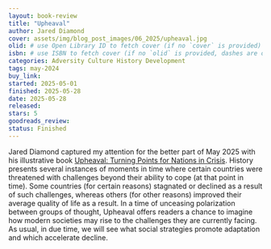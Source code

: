 ```yaml
---
layout: book-review
title: "Upheaval"
author: Jared Diamond
cover: assets/img/blog_post_images/06_2025/upheaval.jpg
olid: # use Open Library ID to fetch cover (if no `cover` is provided)
isbn: # use ISBN to fetch cover (if no `olid` is provided, dashes are optional)
categories: Adversity Culture History Development
tags: may-2024
buy_link:
started: 2025-05-01
finished: 2025-05-28
date: 2025-05-28
released: 
stars: 5
goodreads_review: 
status: Finished
---
```


Jared Diamond captured my attention for the better part of May 2025 with his illustrative book [Upheaval: Turning Points for Nations in Crisis](https://www.amazon.com/Upheaval-Turning-Points-Nations-Crisis/dp/0316409138). History presents several instances of moments in time where certain countries were threatened with challenges beyond their ability to cope (at that point in time). Some countries (for certain reasons) stagnated or declined as a result of such challenges, whereas others (for other reasons) improved their average quality of life as a result. In a time of unceasing polarization between groups of thought, Upheaval offers readers a chance to imagine how modern societies may rise to the challenges they are currently facing. As usual, in due time, we will see what social strategies promote adaptation and which accelerate decline.
